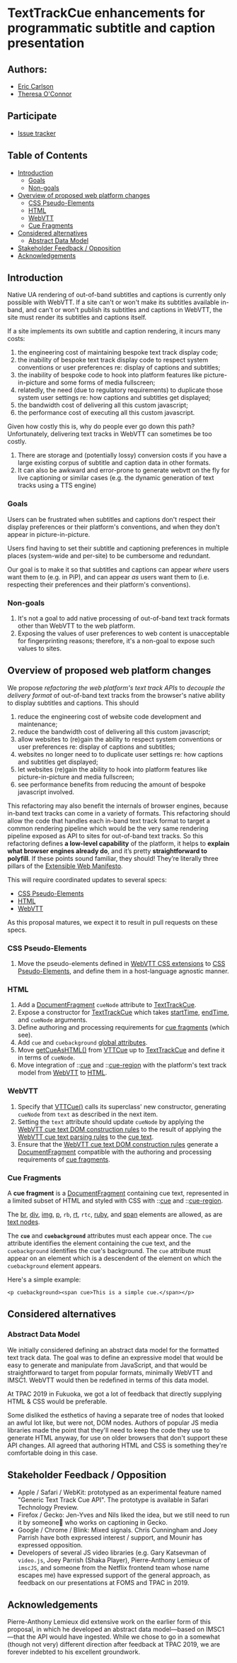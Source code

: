 # TextTrackCue enhancements for programmatic subtitle and caption presentation

## Authors:

- [Eric Carlson][]
- [Theresa O'Connor][]

## Participate

- [Issue tracker](https://github.com/WebKit/explainers/labels/text%20tracks)

## Table of Contents

<!-- START doctoc generated TOC please keep comment here to allow auto update -->
<!-- DON'T EDIT THIS SECTION, INSTEAD RE-RUN doctoc TO UPDATE -->


- [Introduction](#introduction)
  - [Goals](#goals)
  - [Non-goals](#non-goals)
- [Overview of proposed web platform changes](#overview-of-proposed-web-platform-changes)
  - [CSS Pseudo-Elements](#css-pseudo-elements)
  - [HTML](#html)
  - [WebVTT](#webvtt)
  - [Cue Fragments](#cue-fragments)
- [Considered alternatives](#considered-alternatives)
  - [Abstract Data Model](#abstract-data-model)
- [Stakeholder Feedback / Opposition](#stakeholder-feedback--opposition)
- [Acknowledgements](#acknowledgements)

<!-- END doctoc generated TOC please keep comment here to allow auto update -->

## Introduction

Native UA rendering of out-of-band subtitles and captions is currently
only possible with WebVTT. If a site can't or won't make its subtitles
available in-band, and can't or won't publish its subtitles and captions
in WebVTT, the site must render its subtitles and captions itself.

If a site implements its own subtitle and caption rendering, it incurs
many costs:

1. the engineering cost of maintaining bespoke text track display code;
2. the inability of bespoke text track display code to respect system
   conventions or user preferences re: display of captions and
   subtitles;
3. the inability of bespoke code to hook into platform features like
   picture-in-picture and some forms of media fullscreen;
4. relatedly, the need (due to regulatory requirements) to duplicate
   those system user settings re: how captions and subtitles get
   displayed;
5. the bandwidth cost of delivering all this custom javascript;
6. the performance cost of executing all this custom javascript.

Given how costly this is, why do people ever go down this path?
Unfortunately, delivering text tracks in WebVTT can sometimes be too
costly.

1. There are storage and (potentially lossy) conversion costs if you
   have a large existing corpus of subtitle and caption data in other
   formats.
2. It can also be awkward and error-prone to generate webvtt on the fly
   for live captioning or similar cases (e.g. the dynamic generation of
   text tracks using a TTS engine)

### Goals

Users can be frustrated when subtitles and captions don't respect their
display preferences or their platform's conventions, and when they don't
appear in picture-in-picture.

Users find having to set their subtitle and captioning preferences in
multiple places (system-wide and per-site) to be cumbersome and
redundant.

Our goal is to make it so that subtitles and captions can appear *where*
users want them to (e.g. in PiP), and can appear *as* users want them to
(i.e. respecting their preferences and their platform's conventions).

### Non-goals

1. It's not a goal to add native processing of out-of-band text track
   formats other than WebVTT to the web platform.
2. Exposing the values of user preferences to web content is
   unacceptable for fingerprinting reasons; therefore, it's a non-goal
   to expose such values to sites.

## Overview of proposed web platform changes

We propose *refactoring the web platform's text track APIs* to *decouple
the delivery format* of out-of-band text tracks from the browser's
native ability to display subtitles and captions. This should

1. reduce the engineering cost of website code development and
   maintenance;
2. reduce the bandwidth cost of delivering all this custom javascript;
3. allow websites to (re)gain the ability to respect system conventions
   or user preferences re: display of captions and subtitles;
4. websites no longer need to to duplicate user settings re: how
   captions and subtitles get displayed;
5. let websites (re)gain the ability to hook into platform features like
   picture-in-picture and media fullscreen;
6. see performance benefits from reducing the amount of bespoke
   javascript involved.
   
This refactoring may also benefit the internals of browser engines,
because in-band text tracks can come in a variety of formats. This
refactoring should allow the code that handles each in-band text track
format to target a common rendering pipeline which would be the very
same rendering pipeline exposed as API to sites for out-of-band text
tracks. So this refactoring defines **a low-level capability** of the
platform, it helps to **explain what browser engines already do**, and
it’s pretty **straightforward to polyfill**. If these points sound
familiar, they should! They’re literally three pillars of the
[Extensible Web Manifesto][].

This will require coordinated updates to several specs:

* [CSS Pseudo-Elements][]
* [HTML][]
* [WebVTT][]

As this proposal matures, we expect it to result in pull requests on
these specs.

### CSS Pseudo-Elements

1. Move the pseudo-elements defined in [WebVTT CSS extensions][] to
   [CSS Pseudo-Elements][], and define them in a host-language agnostic
   manner.

### HTML

1. Add a [DocumentFragment][] `cueNode` attribute to [TextTrackCue][].
2. Expose a constructor for [TextTrackCue][] which takes
   [startTime][], [endTime][], and `cueNode` arguments.
3. Define authoring and processing requirements for [cue fragments][]
   (which see).
4. Add `cue` and `cuebackground` [global attributes][].
5. Move [getCueAsHTML()][] from [VTTCue][] up to [TextTrackCue][] and
   define it in terms of `cueNode`.
6. Move integration of ::[cue][] and ::[cue-region][] with the
   platform's text track model from [WebVTT][] to [HTML][].

### WebVTT

1. Specify that [VTTCue()]() calls its superclass' new constructor,
   generating `cueNode` from `text` as described in the next item.
2. Setting the `text` attribute should update `cueNode` by applying the
   [WebVTT cue text DOM construction rules][] to the result of applying
   the [WebVTT cue text parsing rules][] to the [cue text][].
3. Ensure that the [WebVTT cue text DOM construction rules][] generate a
   [DocumentFragment][] compatible with the authoring and processing
   requirements of [cue fragments][].

### Cue Fragments

A **cue fragment** is a [DocumentFragment][] containing cue text,
represented in a limited subset of HTML and styled with CSS with
::[cue][] and ::[cue-region][].

The [br][], [div][], [img][], [p][], `rb`, [rt][], `rtc`, [ruby][], and
[span][] elements are allowed, as are [text nodes][].

The **`cue`** and **`cuebackground`** attributes must each appear once.
The `cue` attribute identifies the element containing the cue text, and
the `cuebackground` identifies the cue's background. The `cue` attribute
must appear on an element which is a descendent of the element on which
the `cuebackground` element appears.

Here's a simple example:

```<p cuebackground><span cue>This is a simple cue.</span></p>```

## Considered alternatives

### Abstract Data Model

We initially considered defining an abstract data model for the
formatted text track data. The goal was to define an expressive model
that would be easy to generate and manipulate from JavaScript, and that
would be straightforward to target from popular formats, minimally
WebVTT and IMSC1. WebVTT would then be redefined in terms of this data
model.

At TPAC 2019 in Fukuoka, we got a lot of feedback that directly
supplying HTML & CSS would be preferable.

Some disliked the esthetics of having a separate tree of nodes that
looked an awful lot like, but were not, DOM nodes. Authors of popular JS
media libraries made the point that they'll need to keep the code they
use to generate HTML anyway, for use on older browsers that don't
support these API changes. All agreed that authoring HTML and CSS is
something they're comfortable doing in this case.

## Stakeholder Feedback / Opposition

* Apple / Safari / WebKit: prototyped as an experimental feature named "Generic Text Track Cue API". The prototype is available in Safari Technology Preview.
* Firefox / Gecko: Jen-Yves and Nils liked the idea, but we still need to run it by someone who works on captioning in Gecko.
* Google / Chrome / Blink: Mixed signals. Chris Cunningham and Joey Parrish have both expressed interest / support, and Mounir has expressed opposition.
* Developers of several JS video libraries (e.g. Gary Katsevman of `video.js`, Joey Parrish (Shaka Player), Pierre-Anthony Lemieux of `imscJS`, and someone from the Netflix frontend team whose name escapes me) have expressed support of the general approach, as feedback on our presentations at FOMS and TPAC in 2019.

## Acknowledgements

Pierre-Anthony Lemieux did extensive work on the earlier form of this
proposal, in which he developed an abstract data model—based on
IMSC1—that the API would have ingested. While we chose to go in a
somewhat (though not very) different direction after feedback at TPAC
2019, we are forever indebted to his excellent groundwork.

[CSS Pseudo-Elements]: https://drafts.csswg.org/css-pseudo-4/
[DocumentFragment]: https://dom.spec.whatwg.org/#documentfragment
[Eric Carlson]: https://github.com/eric-carlson
[Extensible Web Manifesto]: https://github.com/extensibleweb/manifesto
[HTML]: https://html.spec.whatwg.org/multipage/
[TextTrackCue]: https://html.spec.whatwg.org/multipage/media.html#texttrackcue
[Theresa O'Connor]: https://github.com/hober
[VTTCue]: https://w3c.github.io/webvtt/#vttcue
[WebVTT CSS extensions]: https://w3c.github.io/webvtt/#css-extensions
[WebVTT cue text DOM construction rules]: https://w3c.github.io/webvtt/#dom-construction-rules
[WebVTT cue text parsing rules]: https://w3c.github.io/webvtt/#webvtt-cue-text-parsing-rules
[WebVTT]: https://w3c.github.io/webvtt/
[br]: https://html.spec.whatwg.org/multipage/text-level-semantics.html#the-br-element
[cue fragment]: #cue-fragments
[cue fragments]: #cue-fragments
[cue text]: https://w3c.github.io/webvtt/#cue-text
[cue-region]: https://w3c.github.io/webvtt/#css-extensions
[cue]: https://w3c.github.io/webvtt/#css-extensions
[div]: https://html.spec.whatwg.org/multipage/grouping-content.html#the-div-element
[endTime]: https://html.spec.whatwg.org/multipage/media.html#dom-texttrackcue-endtime
[getCueAsHTML()]: https://w3c.github.io/webvtt/#dom-vttcue-getcueashtml
[global attributes]: https://html.spec.whatwg.org/multipage/dom.html#global-attributes
[img]: https://html.spec.whatwg.org/multipage/embedded-content.html#the-img-element
[p]: https://html.spec.whatwg.org/multipage/grouping-content.html#the-p-element
[rt]: https://html.spec.whatwg.org/multipage/text-level-semantics.html#the-rt-element
[ruby]: https://html.spec.whatwg.org/multipage/text-level-semantics.html#the-ruby-element
[span]: https://html.spec.whatwg.org/multipage/text-level-semantics.html#the-span-element
[startTime]: https://html.spec.whatwg.org/multipage/media.html#dom-texttrackcue-starttime
[style attributes]: https://html.spec.whatwg.org/multipage/dom.html#the-style-attribute
[style element]: https://html.spec.whatwg.org/multipage/semantics.html#the-style-element
[text nodes]: https://dom.spec.whatwg.org/#interface-text

